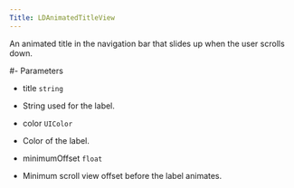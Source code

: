```yaml
---
Title: LDAnimatedTitleView
---
```

An animated title in the navigation bar that slides up when the user scrolls down.

#- Parameters
- title `string`
- String used for the label.

- color `UIColor`
- Color of the label.

- minimumOffset `float`
- Minimum scroll view offset before the label animates.
